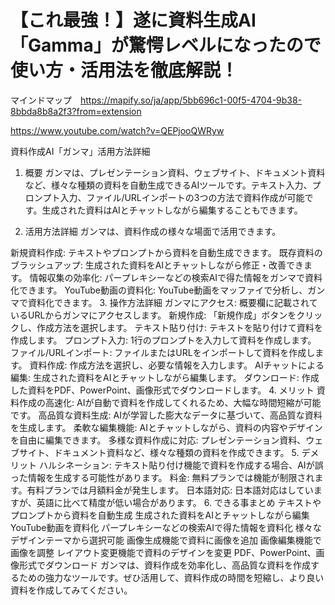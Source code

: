 # 【これ最強！】遂に資料生成AI「Gamma」が驚愕レベルになったので使い方・活用法を徹底解説！

マインドマップ　https://mapify.so/ja/app/5bb696c1-00f5-4704-9b38-8bbda8b8a2f3?from=extension

https://www.youtube.com/watch?v=QEPjooQWRyw

資料作成AI「ガンマ」活用方法詳細

1. 概要
ガンマは、プレゼンテーション資料、ウェブサイト、ドキュメント資料など、様々な種類の資料を自動生成できるAIツールです。テキスト入力、プロンプト入力、ファイル/URLインポートの3つの方法で資料作成が可能です。生成された資料はAIとチャットしながら編集することもできます。

2. 活用方法詳細
ガンマは、資料作成の様々な場面で活用できます。

新規資料作成: テキストやプロンプトから資料を自動生成できます。
既存資料のブラッシュアップ: 生成された資料をAIとチャットしながら修正・改善できます。
情報収集の効率化: パープレキシーなどの検索AIで得た情報をガンマで資料化できます。
YouTube動画の資料化: YouTube動画をマッファイで分析し、ガンマで資料化できます。
3. 操作方法詳細
ガンマにアクセス: 概要欄に記載されているURLからガンマにアクセスします。
新規作成: 「新規作成」ボタンをクリックし、作成方法を選択します。
テキスト貼り付け: テキストを貼り付けて資料を作成します。
プロンプト入力: 1行のプロンプトを入力して資料を作成します。
ファイル/URLインポート: ファイルまたはURLをインポートして資料を作成します。
資料作成: 作成方法を選択し、必要な情報を入力します。
AIチャットによる編集: 生成された資料をAIとチャットしながら編集します。
ダウンロード: 作成した資料をPDF、PowerPoint、画像形式でダウンロードします。
4. メリット
資料作成の高速化: AIが自動で資料を作成してくれるため、大幅な時間短縮が可能です。
高品質な資料生成: AIが学習した膨大なデータに基づいて、高品質な資料を生成します。
柔軟な編集機能: AIとチャットしながら、資料の内容やデザインを自由に編集できます。
多様な資料作成に対応: プレゼンテーション資料、ウェブサイト、ドキュメント資料など、様々な種類の資料を作成できます。
5. デメリット
ハルシネーション: テキスト貼り付け機能で資料を作成する場合、AIが誤った情報を生成する可能性があります。
料金: 無料プランでは機能が制限されます。有料プランでは月額料金が発生します。
日本語対応: 日本語対応はしていますが、英語に比べて精度が低い場合があります。
6. できる事まとめ
テキストやプロンプトから資料を自動生成
生成された資料をAIとチャットしながら編集
YouTube動画を資料化
パープレキシーなどの検索AIで得た情報を資料化
様々なデザインテーマから選択可能
画像生成機能で資料に画像を追加
画像編集機能で画像を調整
レイアウト変更機能で資料のデザインを変更
PDF、PowerPoint、画像形式でダウンロード
ガンマは、資料作成を効率化し、高品質な資料を作成するための強力なツールです。ぜひ活用して、資料作成の時間を短縮し、より良い資料を作成してみてください。
